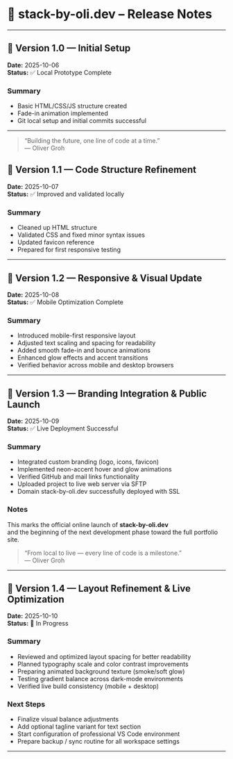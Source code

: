 # 🚀 stack-by-oli.dev – Release Notes

---

## 🧩 Version 1.0 — Initial Setup

**Date:** 2025-10-06  
**Status:** ✅ Local Prototype Complete

### Summary

- Basic HTML/CSS/JS structure created
- Fade-in animation implemented
- Git local setup and initial commits successful

---

> “Building the future, one line of code at a time.”  
> — Oliver Groh

## 🧩 Version 1.1 — Code Structure Refinement

**Date:** 2025-10-07  
**Status:** ✅ Improved and validated locally

### Summary

- Cleaned up HTML structure
- Validated CSS and fixed minor syntax issues
- Updated favicon reference
- Prepared for first responsive testing

---

## 🧩 Version 1.2 — Responsive & Visual Update

**Date:** 2025-10-08  
**Status:** ✅ Mobile Optimization Complete

### Summary

- Introduced mobile-first responsive layout
- Adjusted text scaling and spacing for readability
- Added smooth fade-in and bounce animations
- Enhanced glow effects and accent transitions
- Verified behavior across mobile and desktop browsers

---

## 🧩 Version 1.3 — Branding Integration & Public Launch

**Date:** 2025-10-09  
**Status:** ✅ Live Deployment Successful

### Summary

- Integrated custom branding (logo, icons, favicon)
- Implemented neon-accent hover and glow animations
- Verified GitHub and mail links functionality
- Uploaded project to live web server via SFTP
- Domain stack-by-oli.dev successfully deployed with SSL

### Notes

This marks the official online launch of **stack-by-oli.dev**  
and the beginning of the next development phase toward the full portfolio site.

> “From local to live — every line of code is a milestone.”  
> — Oliver Groh

---

## 🧩 Version 1.4 — Layout Refinement & Live Optimization

**Date:** 2025-10-10  
**Status:** 🚧 In Progress

### Summary

- Reviewed and optimized layout spacing for better readability
- Planned typography scale and color contrast improvements
- Preparing animated background texture (smoke/soft glow)
- Testing gradient balance across dark-mode environments
- Verified live build consistency (mobile + desktop)

### Next Steps

- Finalize visual balance adjustments
- Add optional tagline variant for text section
- Start configuration of professional VS Code environment
- Prepare backup / sync routine for all workspace settings

---
